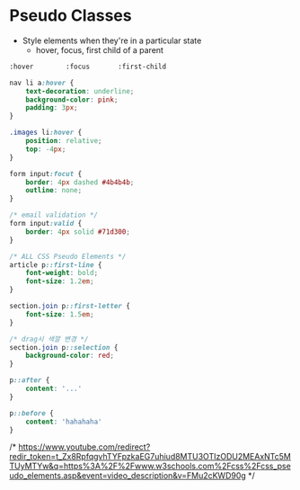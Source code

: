 # Pseudo Classes
- Style elements when they're in a particular state
  - hover, focus, first child of a parent

```html
:hover        :focus       :first-child
```

```css
nav li a:hover {
    text-decoration: underline;
    background-color: pink;
    padding: 3px;
}

.images li:hover {
    position: relative;
    top: -4px;
}

form input:focut {
    border: 4px dashed #4b4b4b;
    outline: none;
}

/* email validation */
form input:valid {
    border: 4px solid #71d300;
}

/* ALL CSS Pseudo Elements */
article p::first-line {
    font-weight: bold;
    font-size: 1.2em;
}

section.join p::first-letter {
    font-size: 1.5em;
}

/* drag시 색깔 변경 */
section.join p::selection {
    background-color: red;
}

p::after {
    content: '...'
}

p::before {
    content: 'hahahaha'
}
```

/* https://www.youtube.com/redirect?redir_token=t_Zx8RpfqgvhTYFpzkaEG7uhiud8MTU3OTIzODU2MEAxNTc5MTUyMTYw&q=https%3A%2F%2Fwww.w3schools.com%2Fcss%2Fcss_pseudo_elements.asp&event=video_description&v=FMu2cKWD90g */